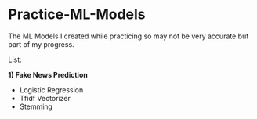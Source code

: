 # Practice-ML-Models
The ML Models I created while practicing so may not be very accurate but part of my progress.

List:

**1) Fake News Prediction** 
- Logistic Regression
- Tfidf Vectorizer
- Stemming